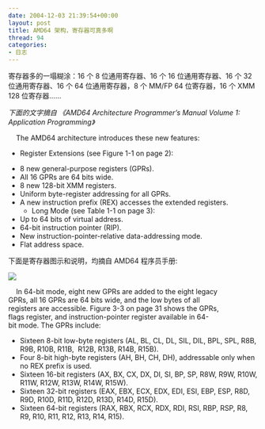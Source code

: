 ```yaml
---
date: 2004-12-03 21:39:54+00:00
layout: post
title: AMD64 架构，寄存器可真多啊
thread: 94
categories:
- 日志
---
```


寄存器多的一塌糊涂：16 个 8 位通用寄存器、16 个 16 位通用寄存器、16 个 32 位通用寄存器、16 个 64 位通用寄存器，8 个 MM/FP 64 位寄存器，16 个 XMM 128 位寄存器……

_下面的文字摘自 《AMD64 Architecture Programmer’s Manual Volume 1: Application Programming》_

    The AMD64 architecture introduces these new features:<!-- more -->

  * Register Extensions (see Figure 1-1 on page 2):  
- 8 new general-purpose registers (GPRs).  
- All 16 GPRs are 64 bits wide.  
- 8 new 128-bit XMM registers.  
- Uniform byte-register addressing for all GPRs.  
- A new instruction prefix (REX) accesses the extended registers.
  * Long Mode (see Table 1-1 on page 3):  
- Up to 64 bits of virtual address.  
- 64-bit instruction pointer (RIP).  
- New instruction-pointer-relative data-addressing mode.  
- Flat address space.

下面是寄存器图示和说明，均摘自 AMD64 程序员手册:

![](http://yonsm.reg365.com/up/1102052059.gif)

    In 64-bit mode, eight new GPRs are added to the eight legacy  
GPRs, all 16 GPRs are 64 bits wide, and the low bytes of all  
registers are accessible. Figure 3-3 on page 31 shows the GPRs,  
flags register, and instruction-pointer register available in 64-  
bit mode. The GPRs include:

  * Sixteen 8-bit low-byte registers (AL, BL, CL, DL, SIL, DIL, BPL, SPL, R8B, R9B, R10B, R11B,  R12B, R13B, R14B, R15B).
  * Four 8-bit high-byte registers (AH, BH, CH, DH), addressable only when no REX prefix is used.
  * Sixteen 16-bit registers (AX, BX, CX, DX, DI, SI, BP, SP, R8W, R9W, R10W, R11W, R12W, R13W, R14W, R15W).
  * Sixteen 32-bit registers (EAX, EBX, ECX, EDX, EDI, ESI, EBP, ESP, R8D, R9D, R10D, R11D, R12D, R13D, R14D, R15D).
  * Sixteen 64-bit registers (RAX, RBX, RCX, RDX, RDI, RSI, RBP, RSP, R8, R9, R10, R11, R12, R13, R14, R15).
